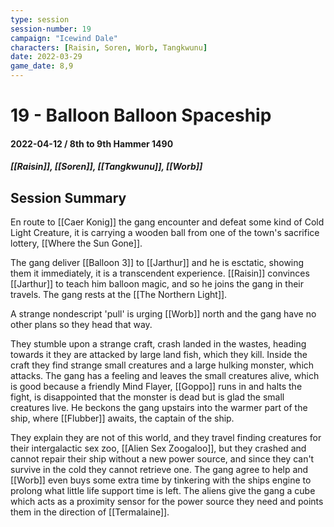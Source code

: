 ```yaml
---
type: session
session-number: 19
campaign: "Icewind Dale"
characters: [Raisin, Soren, Worb, Tangkwunu]
date: 2022-03-29
game_date: 8,9
---
```


# 19 - Balloon Balloon Spaceship
#### 2022-04-12 / 8th to 9th Hammer 1490
##### [[Raisin]], [[Soren]], [[Tangkwunu]], [[Worb]]

## Session Summary
En route to [[Caer Konig]] the gang encounter and defeat some kind of Cold Light Creature, it is carrying a wooden ball from one of the town's sacrifice lottery, [[Where the Sun Gone]].

The gang deliver [[Balloon 3]] to [[Jarthur]] and he is esctatic, showing them it immediately, it is a transcendent experience. [[Raisin]] convinces [[Jarthur]] to teach him balloon magic, and so he joins the gang in their travels. The gang rests at the [[The Northern Light]].

A strange nondescript 'pull' is urging [[Worb]] north and the gang have no other plans so they head that way.

They stumble upon a strange craft, crash landed in the wastes, heading towards it they are attacked by large land fish, which they kill. Inside the craft they find strange small creatures and a large hulking monster, which attacks. The gang has a feeling and leaves the small creatures alive, which is good because a friendly Mind Flayer, [[Goppo]] runs in and halts the fight, is disappointed that the monster is dead but is glad the small creatures live.
He beckons the gang upstairs into the warmer part of the ship, where [[Flubber]] awaits, the captain of the ship. 

They explain they are not of this world, and they travel finding creatures for their intergalactic sex zoo, [[Alien Sex Zoogaloo]], but they crashed and cannot repair their ship without a new power source, and since they can't survive in the cold they cannot retrieve one. The gang agree to help and [[Worb]] even buys some extra time by tinkering with the ships engine to prolong what little life support time is left. The aliens give the gang a cube which acts as a proximity sensor for the power source they need and points them in the direction of [[Termalaine]].